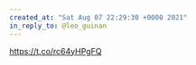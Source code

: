 ```yaml
---
created_at: "Sat Aug 07 22:29:30 +0000 2021"
in_reply_to: @leo_guinan
---
```


https://t.co/rc64yHPgFQ
